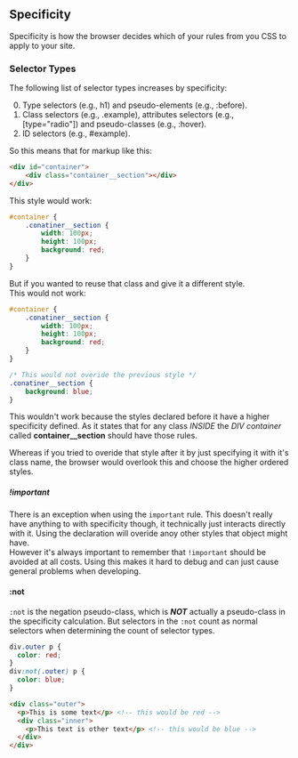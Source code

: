 ## Specificity
Specificity is how the browser decides which of your rules from you CSS to apply to your site.<br>

### Selector Types
The following list of selector types increases by specificity:

0. Type selectors (e.g., h1) and pseudo-elements (e.g., :before).
1. Class selectors (e.g., .example), attributes selectors (e.g., [type="radio"]) and pseudo-classes (e.g., :hover).
2. ID selectors (e.g., #example).

So this means that for markup like this:
```html
<div id="container">
    <div class="container__section"></div>
</div>
```

This style would work:
```scss
#container {
    .conatiner__section {
        width: 100px;
        height: 100px;
        background: red;
    }
}
```

But if you wanted to reuse that class and give it a different style. <br>
This would not work:
```scss
#container {
    .conatiner__section {
        width: 100px;
        height: 100px;
        background: red;
    }
}

/* This would not overide the previous style */
.conatiner__section {
    background: blue;
}
```

This wouldn't work because the styles declared before it have a higher specificity defined. As it states that for any class *INSIDE* the *DIV container* called **container__section** should have those rules.

Whereas if you tried to overide that style after it by just specifying it with it's class name, the browser would overlook this and choose the higher ordered styles.

##### !important
There is an exception when using the `important` rule. This doesn't really have anything to with specificity though, it technically just interacts directly with it. Using the declaration will overide anoy other styles that object might have.<br>
However it's always important to remember that `!important` should be avoided at all costs. Using this makes it hard to debug and can just cause general problems when developing.

#### :not
`:not` is the negation pseudo-class, which is ***NOT*** actually a pseudo-class in the specificity calculation. But selectors in the `:not` count as normal selectors when determining the count of selector types.

```css
div.outer p {
  color: red;
}
div:not(.outer) p {
  color: blue;
}
```

```html
<div class="outer">
  <p>This is some text</p> <!-- this would be red -->
  <div class="inner">
    <p>This text is other text</p> <!-- this would be blue -->
  </div>
</div>
```
